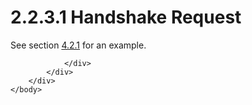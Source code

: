 <html dir="LTR" xmlns:mshelp="http://msdn.microsoft.com/mshelp" xmlns:ddue="http://ddue.schemas.microsoft.com/authoring/2003/5" xmlns:xlink="http://www.w3.org/1999/xlink" xmlns:tool="http://www.microsoft.com/tooltip">
    <head>
        <meta http-equiv="Content-Type" content="text/html; CHARSET=utf-8"></meta>
        <meta name="save" content="history"></meta>
        <title>2.2.3.1 Handshake Request</title>
        <xml>
            <mshelp:toctitle title="2.2.3.1 Handshake Request"></mshelp:toctitle>
            <mshelp:rltitle title="[MS-SSAS8]: Handshake Request"></mshelp:rltitle>
            <mshelp:keyword index="A" term="2603bb7d-e07e-45fe-8875-defb6092dd1c"></mshelp:keyword>
            <mshelp:attr name="DCSext.ContentType" value="open specification"></mshelp:attr>
            <mshelp:attr name="AssetID" value="2603bb7d-e07e-45fe-8875-defb6092dd1c"></mshelp:attr>
            <mshelp:attr name="TopicType" value="kbRef"></mshelp:attr>
            <mshelp:attr name="DCSext.Title" value="[MS-SSAS8]: Handshake Request" />
        </xml>
    </head>
    <body>
        <div id="header">
            <h1 class="heading">2.2.3.1 Handshake Request</h1>
        </div>
        <div id="mainSection">
            <div id="mainBody">
                <div id="allHistory" class="saveHistory"></div>
                <div id="sectionSection0" class="section" name="collapseableSection">
                    

<p>See section <a href="3882daba-2b38-4bed-a37e-1f230433e091.html">4.2.1</a> for an example.</p>


                </div>
            </div>
        </div>
    </body>
</html>